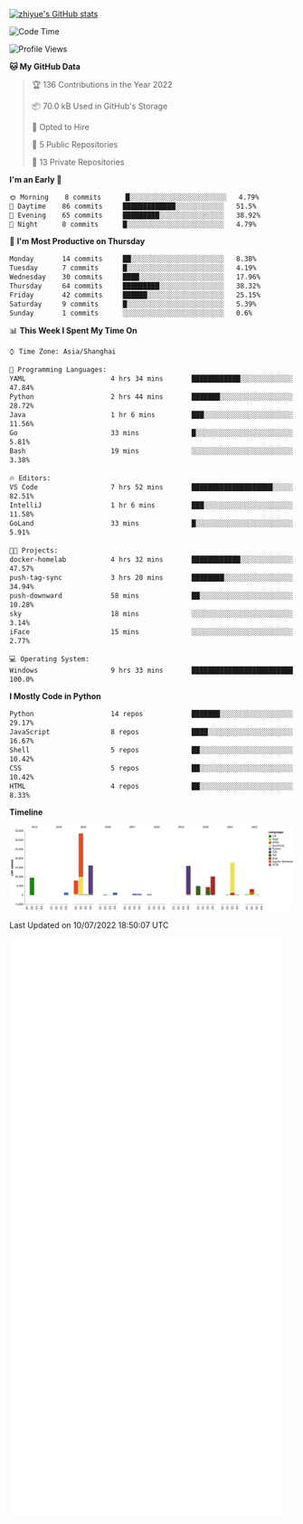 
[![zhiyue's GitHub stats](https://github-readme-stats.vercel.app/api?username=zhiyue)](https://github.com/anuraghazra/github-readme-stats&&show_icons=true)

<!--START_SECTION:waka-->
![Code Time](http://img.shields.io/badge/Code%20Time-0%20secs-blue)

![Profile Views](http://img.shields.io/badge/Profile%20Views-0-blue)

**🐱 My GitHub Data** 

> 🏆 136 Contributions in the Year 2022
 > 
> 📦 70.0 kB Used in GitHub's Storage 
 > 
> 💼 Opted to Hire
 > 
> 📜 5 Public Repositories 
 > 
> 🔑 13 Private Repositories  
 > 
**I'm an Early 🐤** 

```text
🌞 Morning    8 commits      █░░░░░░░░░░░░░░░░░░░░░░░░   4.79% 
🌆 Daytime    86 commits     █████████████░░░░░░░░░░░░   51.5% 
🌃 Evening    65 commits     █████████░░░░░░░░░░░░░░░░   38.92% 
🌙 Night      8 commits      █░░░░░░░░░░░░░░░░░░░░░░░░   4.79%

```
📅 **I'm Most Productive on Thursday** 

```text
Monday       14 commits     ██░░░░░░░░░░░░░░░░░░░░░░░   8.38% 
Tuesday      7 commits      █░░░░░░░░░░░░░░░░░░░░░░░░   4.19% 
Wednesday    30 commits     ████░░░░░░░░░░░░░░░░░░░░░   17.96% 
Thursday     64 commits     █████████░░░░░░░░░░░░░░░░   38.32% 
Friday       42 commits     ██████░░░░░░░░░░░░░░░░░░░   25.15% 
Saturday     9 commits      █░░░░░░░░░░░░░░░░░░░░░░░░   5.39% 
Sunday       1 commits      ░░░░░░░░░░░░░░░░░░░░░░░░░   0.6%

```


📊 **This Week I Spent My Time On** 

```text
⌚︎ Time Zone: Asia/Shanghai

💬 Programming Languages: 
YAML                     4 hrs 34 mins       ████████████░░░░░░░░░░░░░   47.84% 
Python                   2 hrs 44 mins       ███████░░░░░░░░░░░░░░░░░░   28.72% 
Java                     1 hr 6 mins         ███░░░░░░░░░░░░░░░░░░░░░░   11.56% 
Go                       33 mins             █░░░░░░░░░░░░░░░░░░░░░░░░   5.81% 
Bash                     19 mins             ░░░░░░░░░░░░░░░░░░░░░░░░░   3.38%

🔥 Editors: 
VS Code                  7 hrs 52 mins       ████████████████████░░░░░   82.51% 
IntelliJ                 1 hr 6 mins         ███░░░░░░░░░░░░░░░░░░░░░░   11.58% 
GoLand                   33 mins             █░░░░░░░░░░░░░░░░░░░░░░░░   5.91%

🐱‍💻 Projects: 
docker-homelab           4 hrs 32 mins       ████████████░░░░░░░░░░░░░   47.57% 
push-tag-sync            3 hrs 20 mins       ████████░░░░░░░░░░░░░░░░░   34.94% 
push-downward            58 mins             ██░░░░░░░░░░░░░░░░░░░░░░░   10.28% 
sky                      18 mins             ░░░░░░░░░░░░░░░░░░░░░░░░░   3.14% 
iFace                    15 mins             ░░░░░░░░░░░░░░░░░░░░░░░░░   2.77%

💻 Operating System: 
Windows                  9 hrs 33 mins       █████████████████████████   100.0%

```

**I Mostly Code in Python** 

```text
Python                   14 repos            ███████░░░░░░░░░░░░░░░░░░   29.17% 
JavaScript               8 repos             ████░░░░░░░░░░░░░░░░░░░░░   16.67% 
Shell                    5 repos             ██░░░░░░░░░░░░░░░░░░░░░░░   10.42% 
CSS                      5 repos             ██░░░░░░░░░░░░░░░░░░░░░░░   10.42% 
HTML                     4 repos             ██░░░░░░░░░░░░░░░░░░░░░░░   8.33%

```


**Timeline**

![Chart not found](https://raw.githubusercontent.com/zhiyue/zhiyue/main/charts/bar_graph.png) 


 Last Updated on 10/07/2022 18:50:07 UTC
<!--END_SECTION:waka-->

<!-- [![Top Langs](https://github-readme-stats.vercel.app/api/top-langs/?username=zhiyue)](https://github.com/anuraghazra/github-readme-stats) -->

![](./github-metrics.svg)

